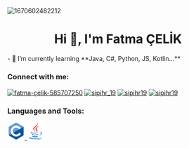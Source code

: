 ![1670602482212](https://github.com/user-attachments/assets/554c6902-4abb-4bbc-b325-7980f13c60e5)

<h1 align="center">Hi 👋, I'm Fatma ÇELİK</h1>
- 🌱 I’m currently learning **Java, C#, Python, JS, Kotlin...**

<h3 align="left">Connect with me:</h3>
<p align="left">
<a href="https://linkedin.com/in/fatma-çelik-585707250" target="blank"><img align="center" src="https://raw.githubusercontent.com/rahuldkjain/github-profile-readme-generator/master/src/images/icons/Social/linked-in-alt.svg" alt="fatma-çelik-585707250" height="30" width="40" /></a>
<a href="https://instagram.com/sipihr_19" target="blank"><img align="center" src="https://raw.githubusercontent.com/rahuldkjain/github-profile-readme-generator/master/src/images/icons/Social/instagram.svg" alt="sipihr_19" height="30" width="40" /></a>
<a href="https://www.hackerrank.com/sipihr19" target="blank"><img align="center" src="https://raw.githubusercontent.com/rahuldkjain/github-profile-readme-generator/master/src/images/icons/Social/hackerrank.svg" alt="sipihr19" height="30" width="40" /></a>
<a href="https://www.leetcode.com/sipihr19" target="blank"><img align="center" src="https://raw.githubusercontent.com/rahuldkjain/github-profile-readme-generator/master/src/images/icons/Social/leet-code.svg" alt="sipihr19" height="30" width="40" /></a>
</p>

<h3 align="left">Languages and Tools:</h3>
<p align="left"> <a href="https://www.cprogramming.com/" target="_blank" rel="noreferrer"> <img src="https://raw.githubusercontent.com/devicons/devicon/master/icons/c/c-original.svg" alt="c" width="40" height="40"/> </a> <a href="https://www.java.com" target="_blank" rel="noreferrer"> <img src="https://raw.githubusercontent.com/devicons/devicon/master/icons/java/java-original.svg" alt="java" width="40" height="40"/> </a> </p>
